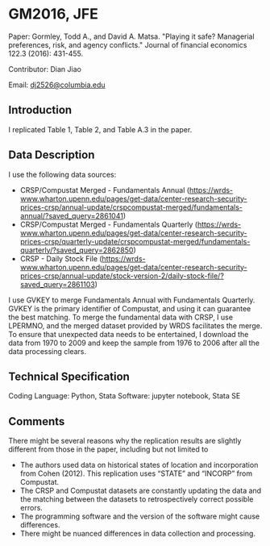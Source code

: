 # GM2016, JFE
Paper: Gormley, Todd A., and David A. Matsa. "Playing it safe? Managerial preferences, risk, and agency conflicts." Journal of financial economics 122.3 (2016): 431-455.

Contributor: Dian Jiao 

Email: dj2526@columbia.edu

## Introduction
I replicated Table 1, Table 2, and Table A.3 in the paper. 

## Data Description
I use the following data sources:

- CRSP/Compustat Merged - Fundamentals Annual (https://wrds-www.wharton.upenn.edu/pages/get-data/center-research-security-prices-crsp/annual-update/crspcompustat-merged/fundamentals-annual/?saved_query=2861041)
- CRSP/Compustat Merged - Fundamentals Quarterly (https://wrds-www.wharton.upenn.edu/pages/get-data/center-research-security-prices-crsp/quarterly-update/crspcompustat-merged/fundamentals-quarterly/?saved_query=2862850)
- CRSP - Daily Stock File (https://wrds-www.wharton.upenn.edu/pages/get-data/center-research-security-prices-crsp/annual-update/stock-version-2/daily-stock-file/?saved_query=2861103)

I use GVKEY to merge Fundamentals Annual with Fundamentals Quarterly. GVKEY is the primary identifier of Compustat, and using it can guarantee the best matching. To merge the fundamental data with CRSP, I use LPERMNO, and the merged dataset provided by WRDS facilitates the merge. To ensure that unexpected data needs to be entertained, I download the data from 1970 to 2009 and keep the sample from 1976 to 2006 after all the data processing clears. 

## Technical Specification
Coding Language: Python, Stata
Software: jupyter notebook, Stata SE

## Comments
There might be several reasons why the replication results are slightly different from those in the paper, including but not limited to
- The authors used data on historical states of location and incorporation from Cohen (2012). This replication uses “STATE” and “INCORP” from Compustat.
- The CRSP and Compustat datasets are constantly updating the data and the matching between the datasets to retrospectively correct possible errors.
- The programming software and the version of the software might cause differences. 
- There might be nuanced differences in data collection and processing. 
